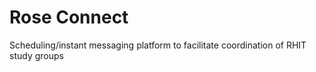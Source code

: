 # Rose Connect
Scheduling/instant messaging platform to facilitate coordination of RHIT study groups
